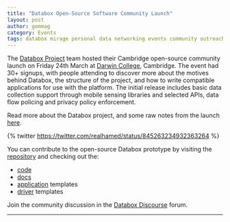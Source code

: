 ```yaml
---
title: "Databox Open-Source Software Community Launch"
layout: post
author: gemmag
category: Events
tags: databox mirage personal data networking events community outreach opensource
---
```


The [Databox Project](http://www.databoxproject.uk/) team hosted their Cambridge open-source community launch on Friday 24th March at [Darwin College](https://www.darwin.cam.ac.uk/), Cambridge. The event had 30+ signups, with people attending to discover more about the motives behind Databox, the structure of the project, and how to write compatible applications for use with the platform. The initial release includes basic data collection support through mobile sensing libraries and selected APIs, data flow policing and privacy policy enforcement.

Read more about the Databox project, and some raw notes from the launch [here](http://reynard.io/events/2017/03/27/DataboxLaunchMarch2017.html).

{% twitter https://twitter.com/realhamed/status/845263234932363264 %}

You can contribute to the open-source Databox prototype by visiting the [repository](https://github.com/me-box) and checking out the:

- [code](https://github.com/me-box/databox)
- [docs](https://github.com/me-box/documents)
- [application](https://github.com/me-box/databox-app-template-node) templates
- [driver](https://github.com/me-box/databox-driver-template-node) templates

Join the community discussion in the [Databox Discourse](https://forum.databoxproject.uk/) forum.

----
